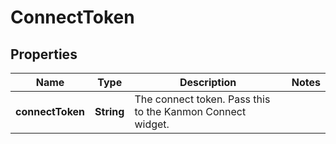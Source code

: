 

# ConnectToken


## Properties

| Name | Type | Description | Notes |
|------------ | ------------- | ------------- | -------------|
|**connectToken** | **String** | The connect token. Pass this to the Kanmon Connect widget. |  |



